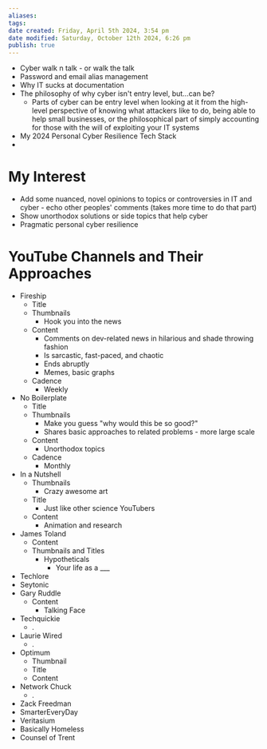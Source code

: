 ```yaml
---
aliases: 
tags: 
date created: Friday, April 5th 2024, 3:54 pm
date modified: Saturday, October 12th 2024, 6:26 pm
publish: true
---
```


- Cyber walk n talk - or walk the talk
- Password and email alias management
- Why IT sucks at documentation
- The philosophy of why cyber isn't entry level, but...can be?
	- Parts of cyber can be entry level when looking at it from the high-level perspective of knowing what attackers like to do, being able to help small businesses, or the philosophical part of simply accounting for those with the will of exploiting your IT systems
- My 2024 Personal Cyber Resilience Tech Stack
- 

# My Interest

- Add some nuanced, novel opinions to topics or controversies in IT and cyber - echo other peoples' comments (takes more time to do that part)
- Show unorthodox solutions or side topics that help cyber
- Pragmatic personal cyber resilience

# YouTube Channels and Their Approaches

- Fireship
	- Title
	- Thumbnails
		- Hook you into the news
	- Content
		- Comments on dev-related news in hilarious and shade throwing fashion
		- Is sarcastic, fast-paced, and chaotic
		- Ends abruptly
		- Memes, basic graphs
	- Cadence
		- Weekly
- No Boilerplate
	- Title
	- Thumbnails
		- Make you guess "why would this be so good?"
		- Shares basic approaches to related problems - more large scale
	- Content 
		- Unorthodox topics
	- Cadence
		- Monthly
- In a Nutshell
	- Thumbnails
		- Crazy awesome art
	- Title
		- Just like other science YouTubers
	- Content
		- Animation and research
- James Toland
	- Content
	- Thumbnails and Titles
		- Hypotheticals
			- Your life as a ___
- Techlore
- Seytonic
- Gary Ruddle
	- Content
		- Talking Face
- Techquickie
	- .
- Laurie Wired
	- .
- Optimum
	- Thumbnail
	- Title
	- Content
- Network Chuck
	- .
- Zack Freedman
- SmarterEveryDay
- Veritasium
- Basically Homeless
- Counsel of Trent